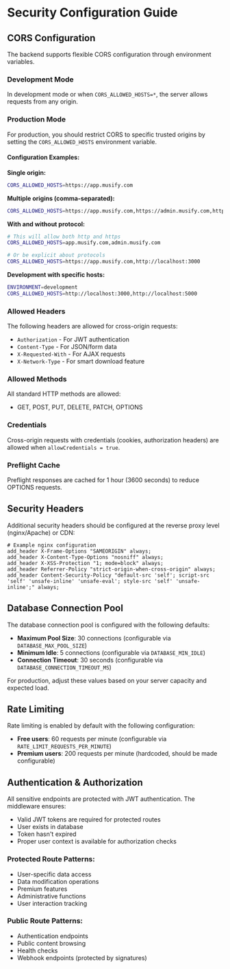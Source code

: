 # Security Configuration Guide

## CORS Configuration

The backend supports flexible CORS configuration through environment variables. 

### Development Mode
In development mode or when `CORS_ALLOWED_HOSTS=*`, the server allows requests from any origin.

### Production Mode
For production, you should restrict CORS to specific trusted origins by setting the `CORS_ALLOWED_HOSTS` environment variable.

#### Configuration Examples:

**Single origin:**
```bash
CORS_ALLOWED_HOSTS=https://app.musify.com
```

**Multiple origins (comma-separated):**
```bash
CORS_ALLOWED_HOSTS=https://app.musify.com,https://admin.musify.com,https://m.musify.com
```

**With and without protocol:**
```bash
# This will allow both http and https
CORS_ALLOWED_HOSTS=app.musify.com,admin.musify.com

# Or be explicit about protocols
CORS_ALLOWED_HOSTS=https://app.musify.com,http://localhost:3000
```

**Development with specific hosts:**
```bash
ENVIRONMENT=development
CORS_ALLOWED_HOSTS=http://localhost:3000,http://localhost:5000
```

### Allowed Headers
The following headers are allowed for cross-origin requests:
- `Authorization` - For JWT authentication
- `Content-Type` - For JSON/form data
- `X-Requested-With` - For AJAX requests
- `X-Network-Type` - For smart download feature

### Allowed Methods
All standard HTTP methods are allowed:
- GET, POST, PUT, DELETE, PATCH, OPTIONS

### Credentials
Cross-origin requests with credentials (cookies, authorization headers) are allowed when `allowCredentials = true`.

### Preflight Cache
Preflight responses are cached for 1 hour (3600 seconds) to reduce OPTIONS requests.

## Security Headers

Additional security headers should be configured at the reverse proxy level (nginx/Apache) or CDN:

```nginx
# Example nginx configuration
add_header X-Frame-Options "SAMEORIGIN" always;
add_header X-Content-Type-Options "nosniff" always;
add_header X-XSS-Protection "1; mode=block" always;
add_header Referrer-Policy "strict-origin-when-cross-origin" always;
add_header Content-Security-Policy "default-src 'self'; script-src 'self' 'unsafe-inline' 'unsafe-eval'; style-src 'self' 'unsafe-inline';" always;
```

## Database Connection Pool

The database connection pool is configured with the following defaults:
- **Maximum Pool Size**: 30 connections (configurable via `DATABASE_MAX_POOL_SIZE`)
- **Minimum Idle**: 5 connections (configurable via `DATABASE_MIN_IDLE`)
- **Connection Timeout**: 30 seconds (configurable via `DATABASE_CONNECTION_TIMEOUT_MS`)

For production, adjust these values based on your server capacity and expected load.

## Rate Limiting

Rate limiting is enabled by default with the following configuration:
- **Free users**: 60 requests per minute (configurable via `RATE_LIMIT_REQUESTS_PER_MINUTE`)
- **Premium users**: 200 requests per minute (hardcoded, should be made configurable)

## Authentication & Authorization

All sensitive endpoints are protected with JWT authentication. The middleware ensures:
- Valid JWT tokens are required for protected routes
- User exists in database
- Token hasn't expired
- Proper user context is available for authorization checks

### Protected Route Patterns:
- User-specific data access
- Data modification operations  
- Premium features
- Administrative functions
- User interaction tracking

### Public Route Patterns:
- Authentication endpoints
- Public content browsing
- Health checks
- Webhook endpoints (protected by signatures)